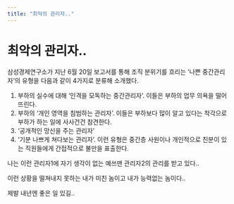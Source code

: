 ```yaml
---
title: "최악의 관리자.."
---
```

# 최악의 관리자..

삼성경제연구소가 지난 6월 20일 보고서를 통해 조직 분위기를 흐리는 ‘나쁜 중간관리자’의 유형을 다음과 같이 4가지로 분류해 소개했다.
 
 1. 부하의 실수에 대해 ‘인격을 모독하는 중간관리자’. 이들은 부하의 업무 의욕을 떨어뜨린다. 
 2. 부하의 ‘개인 영역을 침범하는 관리자’. 이들은 부하보다 많이 알고 있다는 착각으로 부하가 하는 일에 사사건건 참견한다. 
 3. ‘공개적인 망신을 주는 관리자’
 4. ‘기분 나쁘게 쳐다보는 관리자’. 이런 유형은 중간층 사원이나 개인적으로 친분이 있는 직원들에게 간접적으로 불만을 표출한다.

나는 이런 관리자1에 자기 생각이 없는 예쓰맨 관리자2의 관리를 받고 있다..

이런 상황을 떨쳐내지 못하는 내가 미친 놈이고 내가 능력없는 놈이다..

제발 내년엔 좋은 일 있길..


